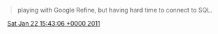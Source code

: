 > playing with Google Refine, but having hard time to connect to SQL\.

<img src="../../media/tweet.ico" width="12" /> [Sat Jan 22 15:43:06 +0000 2011](https://twitter.com/DromerDenker/status/28840083238944769)